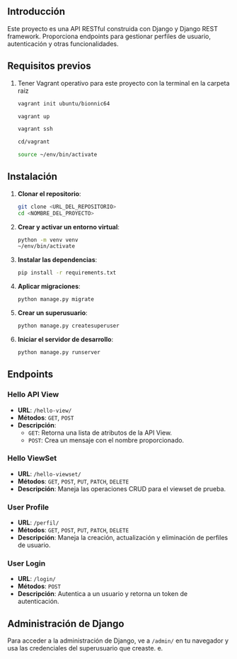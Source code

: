 ## Introducción
Este proyecto es una API RESTful construida con Django y Django REST framework. Proporciona endpoints para gestionar perfiles de usuario, autenticación y otras funcionalidades.

## Requisitos previos

1. Tener Vagrant operativo para este proyecto con la terminal en la carpeta raiz
    ```bash
    vagrant init ubuntu/bionnic64
    ```
    ```bash
    vagrant up
    ```
    ```bash
    vagrant ssh
    ```
    ```bash
    cd/vagrant
    ```
    ```bash
    source ~/env/bin/activate
    ```
## Instalación

1. **Clonar el repositorio**:
    ```bash
    git clone <URL_DEL_REPOSITORIO>
    cd <NOMBRE_DEL_PROYECTO>
    ```

2. **Crear y activar un entorno virtual**:
    ```bash
    python -m venv venv
    ~/env/bin/activate
    ```

3. **Instalar las dependencias**:
    ```bash
    pip install -r requirements.txt
    ```

4. **Aplicar migraciones**:
    ```bash
    python manage.py migrate
    ```

5. **Crear un superusuario**:
    ```bash
    python manage.py createsuperuser
    ```

6. **Iniciar el servidor de desarrollo**:
    ```bash
    python manage.py runserver
    ```

## Endpoints

### Hello API View
- **URL**: `/hello-view/`
- **Métodos**: `GET`, `POST`
- **Descripción**: 
  - `GET`: Retorna una lista de atributos de la API View.
  - `POST`: Crea un mensaje con el nombre proporcionado.

### Hello ViewSet
- **URL**: `/hello-viewset/`
- **Métodos**: `GET`, `POST`, `PUT`, `PATCH`, `DELETE`
- **Descripción**: Maneja las operaciones CRUD para el viewset de prueba.

### User Profile
- **URL**: `/perfil/`
- **Métodos**: `GET`, `POST`, `PUT`, `PATCH`, `DELETE`
- **Descripción**: Maneja la creación, actualización y eliminación de perfiles de usuario.

### User Login
- **URL**: `/login/`
- **Métodos**: `POST`
- **Descripción**: Autentica a un usuario y retorna un token de autenticación.

## Administración de Django
Para acceder a la administración de Django, ve a `/admin/` en tu navegador y usa las credenciales del superusuario que creaste.
e.
